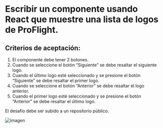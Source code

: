 # Escribir un componente usando React que muestre una lista de logos de ProFlight.
## Criterios de aceptación:
1. El componente debe tener 2 botones.
2. Cuando se seleccione el botón “Siguiente” se debe resaltar el siguiente logo.
3. Cuando el último logo esté seleccionado y se presione el botón “Siguiente” se debe resaltar el primer logo.
4. Cuando se seleccione el botón “Anterior” se debe resaltar el logo anterior.
5. Cuando el primer logo esté seleccionado y se presione el botón “Anterior” se debe resaltar el último logo.

El desafío debe ser subido a un repositorio público.

<img src="./readme.png" alt="imagen">
